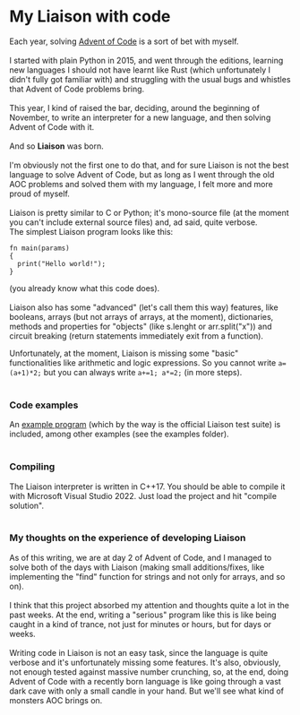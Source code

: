# My Liaison with code

Each year, solving [Advent of Code](https://adventofcode.com/) is a sort of bet with myself. <br/><br/>
I started with plain Python in 2015, and went through the editions, learning new languages I should not have learnt like Rust (which unfortunately I didn't fully got familiar with) and struggling with the usual bugs and whistles that Advent of Code problems bring.<br/>
<br/>
This year, I kind of raised the bar, deciding, around the beginning of November, to write an interpreter for a new language, and then solving Advent of Code with it.<br/>
<br/>And so <b>Liaison</b> was born.<br/>
<br/>
I'm obviously not the first one to do that, and for sure Liaison is not the best language to solve Advent of Code, but as long as I went through the old AOC problems and solved them with my language, I felt more and more proud of myself.
<br/><br/>
Liaison is pretty similar to C or Python; it's mono-source file (at the moment you can't include external source files) and, ad said, quite verbose.<br/>
The simplest Liaison program looks like this:
<br/>

```<br/>
fn main(params)
{
  print("Hello world!");
}
```

(you already know what this code does).<br/>
<br/>
Liaison also has some "advanced" (let's call them this way) features, like booleans, arrays (but not arrays of arrays, at the moment), dictionaries, methods and properties for "objects" (like s.lenght or arr.split("x")) and circuit breaking (return statements immediately exit from a function).<br/>

Unfortunately, at the moment, Liaison is missing some "basic" functionalities like arithmetic and logic expressions. So you cannot write ```a=(a+1)*2;``` but you can always write ```a+=1; a*=2;``` (in more steps).
<br/><br/>

### Code examples
An [example program](https://github.com/friol/liaison/blob/master/examples/test.lia) (which by the way is the official Liaison test suite) is included, among other examples (see the examples folder).<br/>
<br/>

### Compiling
The Liaison interpreter is written in C++17. You should be able to compile it with Microsoft Visual Studio 2022. Just load the project and hit "compile solution".
<br/><br/>
### My thoughts on the experience of developing Liaison
As of this writing, we are at day 2 of Advent of Code, and I managed to solve both of the days with Liaison (making small additions/fixes, like implementing the "find" function for strings and not only for arrays, and so on).<br/><br/>
I think that this project absorbed my attention and thoughts quite a lot in the past weeks. At the end, writing a "serious" program like this is like being caught in a kind of trance, not just for minutes or hours, but for days or weeks.
<br/><br/>
Writing code in Liaison is not an easy task, since the language is quite verbose and it's unfortunately missing some features. It's also, obviously, not enough tested against massive number crunching, so, at the end, doing Advent of Code with a recently born language is like going through a vast dark cave with only a small candle in your hand. But we'll see what kind of monsters AOC brings on.

